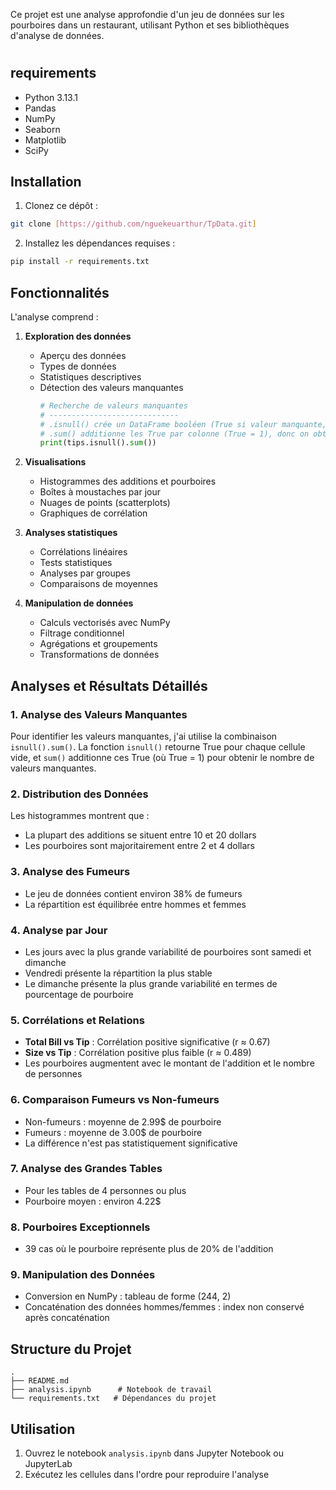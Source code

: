 Ce projet est une analyse approfondie d'un jeu de données sur les pourboires dans un restaurant, utilisant Python et ses bibliothèques d'analyse de données.

#
## requirements

- Python 3.13.1
- Pandas
- NumPy
- Seaborn
- Matplotlib
- SciPy

##  Installation

1. Clonez ce dépôt :
```bash
git clone [https://github.com/nguekeuarthur/TpData.git]
```

2. Installez les dépendances requises :
```bash
pip install -r requirements.txt
```

##  Fonctionnalités

L'analyse comprend :

1. **Exploration des données**
   - Aperçu des données
   - Types de données
   - Statistiques descriptives
   - Détection des valeurs manquantes
     ```python
     # Recherche de valeurs manquantes
     # -----------------------------
     # .isnull() crée un DataFrame booléen (True si valeur manquante, False sinon)
     # .sum() additionne les True par colonne (True = 1), donc on obtient le nombre de NaN par colonne
     print(tips.isnull().sum())
     ```

2. **Visualisations**
   - Histogrammes des additions et pourboires
   - Boîtes à moustaches par jour
   - Nuages de points (scatterplots)
   - Graphiques de corrélation

3. **Analyses statistiques**
   - Corrélations linéaires
   - Tests statistiques
   - Analyses par groupes
   - Comparaisons de moyennes

4. **Manipulation de données**
   - Calculs vectorisés avec NumPy
   - Filtrage conditionnel
   - Agrégations et groupements
   - Transformations de données

##  Analyses et Résultats Détaillés

### 1. Analyse des Valeurs Manquantes
Pour identifier les valeurs manquantes, j'ai utilise la combinaison `isnull().sum()`. La fonction `isnull()` retourne True pour chaque cellule vide, et `sum()` additionne ces True (où True = 1) pour obtenir le nombre de valeurs manquantes.

### 2. Distribution des Données
Les histogrammes montrent que :
- La plupart des additions se situent entre 10 et 20 dollars
- Les pourboires sont majoritairement entre 2 et 4 dollars

### 3. Analyse des Fumeurs
- Le jeu de données contient environ 38% de fumeurs
- La répartition est équilibrée entre hommes et femmes

### 4. Analyse par Jour
- Les jours avec la plus grande variabilité de pourboires sont samedi et dimanche
- Vendredi présente la répartition la plus stable
- Le dimanche présente la plus grande variabilité en termes de pourcentage de pourboire

### 5. Corrélations et Relations
- **Total Bill vs Tip** : Corrélation positive significative (r ≈ 0.67)
- **Size vs Tip** : Corrélation positive plus faible (r ≈ 0.489)
- Les pourboires augmentent avec le montant de l'addition et le nombre de personnes

### 6. Comparaison Fumeurs vs Non-fumeurs
- Non-fumeurs : moyenne de 2.99$ de pourboire
- Fumeurs : moyenne de 3.00$ de pourboire
- La différence n'est pas statistiquement significative

### 7. Analyse des Grandes Tables
- Pour les tables de 4 personnes ou plus
- Pourboire moyen : environ 4.22$

### 8. Pourboires Exceptionnels
- 39 cas où le pourboire représente plus de 20% de l'addition

### 9. Manipulation des Données
- Conversion en NumPy : tableau de forme (244, 2)
- Concaténation des données hommes/femmes : index non conservé après concaténation

##  Structure du Projet

```
.
├── README.md
├── analysis.ipynb      # Notebook de travail
└── requirements.txt   # Dépendances du projet
```

##  Utilisation

1. Ouvrez le notebook `analysis.ipynb` dans Jupyter Notebook ou JupyterLab
2. Exécutez les cellules dans l'ordre pour reproduire l'analyse

